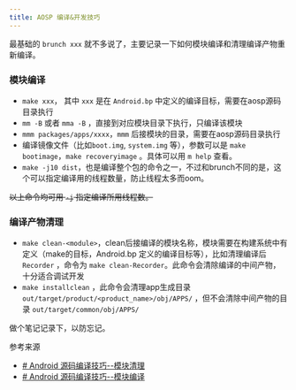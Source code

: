 ```yaml
---
title: AOSP 编译&开发技巧
---
```


最基础的 `brunch xxx` 就不多说了，主要记录一下如何模块编译和清理编译产物重新编译。

### 模块编译
- `make xxx`， 其中 `xxx` 是在 `Android.bp` 中定义的编译目标，需要在aosp源码目录执行
- `mm -B` 或者 `mma -B` ，直接到对应模块目录下执行，只编译该模块
- `mmm packages/apps/xxxx`，`mmm` 后接模块的目录，需要在aosp源码目录执行
- 编译镜像文件（比如`boot.img`, `system.img` 等），参数可以是 `make bootimage`，`make recoveryimage` 。具体可以用 `m help` 查看。
- `make -j10 dist`，也是编译整个包的命令之一，不过和brunch不同的是，这个可以指定编译用的线程数量，防止线程太多而oom。

~~以上命令均可用 `-j` 指定编译所用线程数。~~

### 编译产物清理
- `make clean-<module>`，clean后接编译的模块名称，模块需要在构建系统中有定义（make的目标，Android.bp 定义的编译目标等），比如清理编译后 `Recorder` ，命令为 `make clean-Recorder`。此命令会清除编译的中间产物，十分适合调试开发
-  `make installclean` ，此命令会清理app生成目录 `out/target/product/<product_name>/obj/APPS/` ，但不会清除中间产物的目录 `out/target/common/obj/APPS/`

做个笔记记录下，以防忘记。

参考来源

- [# Android 源码编译技巧--模块清理](https://blog.csdn.net/weixin_44021334/article/details/118183291)
- [# Android 源码编译技巧--模块编译](https://blog.csdn.net/weixin_44021334/article/details/106944138)
